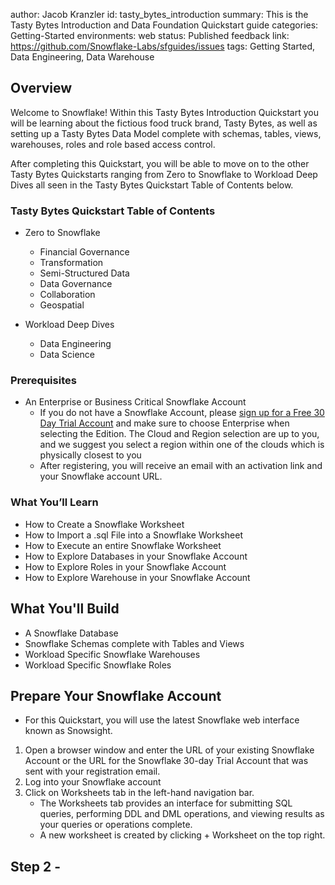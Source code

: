 author: Jacob Kranzler
id: tasty_bytes_introduction
summary: This is the Tasty Bytes Introduction and Data Foundation Quickstart guide
categories: Getting-Started
environments: web
status: Published 
feedback link: https://github.com/Snowflake-Labs/sfguides/issues
tags: Getting Started, Data Engineering, Data Warehouse


<!-- ------------------------ -->
## Overview 
Welcome to Snowflake! Within this Tasty Bytes Introduction Quickstart you will be learning about the fictious food truck brand, Tasty Bytes, as well as setting up a Tasty Bytes Data Model complete with schemas, tables, views, warehouses, roles and role based access control.

After completing this Quickstart, you will be able to move on to the other Tasty Bytes Quickstarts ranging from Zero to Snowflake to Workload Deep Dives all seen in the Tasty Bytes Quickstart Table of Contents below.

### Tasty Bytes Quickstart Table of Contents
- Zero to Snowflake
    - Financial Governance
    - Transformation
    - Semi-Structured Data
    - Data Governance
    - Collaboration
    - Geospatial

- Workload Deep Dives
    - Data Engineering
    - Data Science

### Prerequisites
- An Enterprise or Business Critical Snowflake Account
    - If you do not have a Snowflake Account, please [sign up for a Free 30 Day Trial Account](https://signup.snowflake.com/) and make sure to choose Enterprise when selecting the Edition. The Cloud and Region selection are up to you, and we suggest you select a region within one of the clouds which is physically closest to you
    - After registering, you will receive an email with an activation link and your Snowflake account URL.

### What You’ll Learn 
- How to Create a Snowflake Worksheet
- How to Import a .sql File into a Snowflake Worksheet
- How to Execute an entire Snowflake Worksheet
- How to Explore Databases in your Snowflake Account
- How to Explore Roles in your Snowflake Account
- How to Explore Warehouse in your Snowflake Account

## What You'll Build
- A Snowflake Database
- Snowflake Schemas complete with Tables and Views
- Workload Specific Snowflake Warehouses
- Workload Specific Snowflake Roles

## Prepare Your Snowflake Account
- For this Quickstart, you will use the latest Snowflake web interface known as Snowsight.

1. Open a browser window and enter the URL of your existing Snowflake Account or the URL for the Snowflake 30-day Trial Account that was sent with your registration email.
2. Log into your Snowflake account
3. Click on Worksheets tab in the left-hand navigation bar.
    - The ​Worksheets​ tab provides an interface for submitting SQL queries, performing DDL and DML operations, and viewing results as your queries or operations complete.
    - A new worksheet is created by clicking + Worksheet on the top right.

## Step 2 - 




